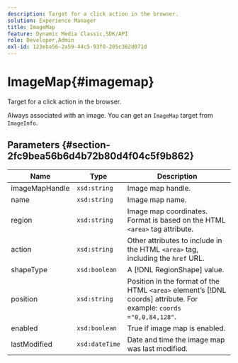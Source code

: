 ```yaml
---
description: Target for a click action in the browser.
solution: Experience Manager
title: ImageMap
feature: Dynamic Media Classic,SDK/API
role: Developer,Admin
exl-id: 123eba56-2a59-44c5-93f0-205c362d071d
---
```

# ImageMap{#imagemap}

Target for a click action in the browser.

 Always associated with an image. You can get an `ImageMap` target from `ImageInfo`. 

## Parameters {#section-2fc9bea56b6d4b72b80d4f04c5f9b862}

|  Name  | Type  | Description  |
|---|---|---|
|  imageMapHandle  | `xsd:string`  | Image map handle.  |
|  name  | `xsd:string`  | Image map name.  |
|  region  | `xsd:string`  |Image map coordinates. Format is based on the HTML `<area>` tag attribute.  |
|  action  | `xsd:string`  |Other attributes to include in the HTML `<area>` tag, including the `href` URL.  |
|  shapeType  | `xsd:boolean`  |A [!DNL RegionShape] value.  |
|  position  | `xsd:string`  |Position in the format of the HTML `<area>` element’s [!DNL coords] attribute. For example: `coords ="0,0,84,128"`.  |
|  enabled  | `xsd:boolean`  | True if image map is enabled.  |
|  lastModified  | `xsd:dateTime`  | Date and time the image map was last modified.  |
